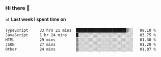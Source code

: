 ### Hi there 👋

<!--
**DBvc/DBvc** is a ✨ _special_ ✨ repository because its `README.md` (this file) appears on your GitHub profile.

Here are some ideas to get you started:

- 🔭 I’m currently working on ...
- 🌱 I’m currently learning ...
- 👯 I’m looking to collaborate on ...
- 🤔 I’m looking for help with ...
- 💬 Ask me about ...
- 📫 How to reach me: ...
- 😄 Pronouns: ...
- ⚡ Fun fact: ...
-->

📊 **Last week I spent time on**
<!--START_SECTION:waka-->

```txt
TypeScript     33 hrs 21 mins  ██████████████████████▒░░   89.10 %
JavaScript     1 hr 24 mins    █░░░░░░░░░░░░░░░░░░░░░░░░   03.75 %
HTML           29 mins         ▒░░░░░░░░░░░░░░░░░░░░░░░░   01.30 %
JSON           27 mins         ▒░░░░░░░░░░░░░░░░░░░░░░░░   01.20 %
Other          24 mins         ▒░░░░░░░░░░░░░░░░░░░░░░░░   01.07 %
```

<!--END_SECTION:waka-->
